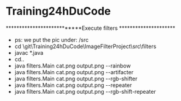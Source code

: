 # Training24hDuCode
***************************Execute filters ********************* 
* ps: we put the pic under: /src
* cd \git\Training24hDuCode\ImageFilterProject\src\filters
* javac *.java
* cd..
* java filters.Main cat.png output.png --rainbow 
* java filters.Main cat.png output.png --artifacter 
* java filters.Main cat.png output.png --rgb-shifter 
* java filters.Main cat.png output.png --repeater
* java filters.Main cat.png output.png --rgb-shift-repeater 
